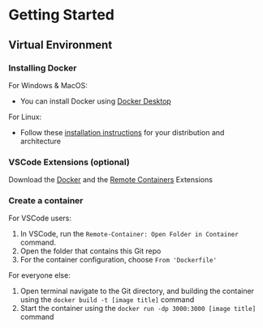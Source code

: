 # Getting Started

## Virtual Environment

### Installing Docker

For Windows & MacOS:

- You can install Docker using [Docker Desktop](https://www.docker.com/products/docker-desktop/)

For Linux:

- Follow these [installation instructions](https://docs.docker.com/engine/install/) for your distribution and architecture

### VSCode Extensions (optional)

Download the [Docker](https://marketplace.visualstudio.com/items?itemName=ms-azuretools.vscode-docker) and the [Remote Containers](https://marketplace.visualstudio.com/items?itemName=ms-vscode-remote.remote-containers) Extensions

### Create a container

For VSCode users:

1. In VSCode, run the `Remote-Container: Open Folder in Container` command.
2. Open the folder that contains this Git repo
3. For the container configuration, choose `From 'Dockerfile'`

For everyone else:

1. Open terminal navigate to the Git directory, and building the container using the `docker build -t [image title]` command
2. Start the container using the `docker run -dp 3000:3000 [image title]` command
